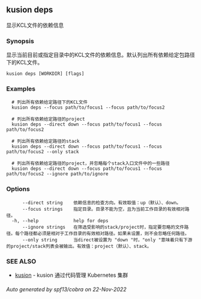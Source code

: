 ## kusion deps

显示KCL文件的依赖信息

### Synopsis

显示当前目前或指定目录中的KCL文件的依赖信息。默认列出所有依赖给定包路径下的KCL文件。
```
kusion deps [WORKDIR] [flags]
```

### Examples

```
  # 列出所有依赖给定路径下的KCL文件
  kusion deps --focus path/to/focus1 --focus path/to/focus2
  
  # 列出所有依赖给定路径的project
  kusion deps --direct down --focus path/to/focus1 --focus path/to/focus2
  
  # 列出所有依赖给定路径的stack
  kusion deps --direct down --focus path/to/focus1 --focus path/to/focus2 --only stack
  
  # 列出所有依赖给定路径的project，并忽略每个stack入口文件中的一些路径
  kusion deps --direct down --focus path/to/focus1 --focus path/to/focus2 --ignore path/to/ignore
```

### Options

```
      --direct string    依赖信息的检查方向。有效取值：up（默认）、down。
      --focus strings    指定目录。目录不能为空，且为当前工作目录的有效相对路径。
  -h, --help             help for deps
      --ignore strings   在筛选受影响的stack/project时，指定要忽略的文件路径。每个路径都必须是相对于工作目录的有效相对路径。如果未设置，则不会忽略任何路径。
      --only string      当direct被设置为 "down "时，"only "意味着只有下游的project/stack列表会被输出。有效值：project（默认）、stack。
```

### SEE ALSO

* [kusion](kusion.md)	 - kusion 通过代码管理 Kubernetes 集群

###### Auto generated by spf13/cobra on 22-Nov-2022
